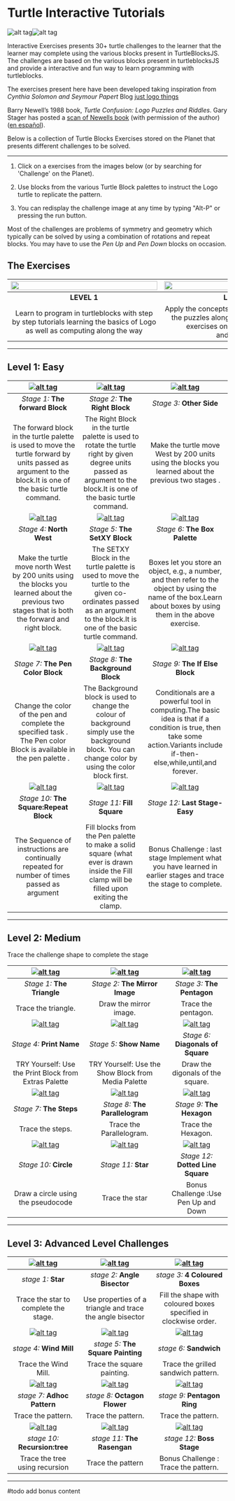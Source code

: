 Turtle Interactive Tutorials
================

![alt tag](https://rawgithub.com/sugarlabs/turtleblocksjs/master/guide/Turtle-a.png "Turtle")![alt tag](https://rawgithub.com/sugarlabs/turtleblocksjs/master/guide/Turtle-b.png "Confusion")

Interactive Exercises  presents 30+ turtle  challenges to the learner that the learner may complete using the various blocks present in TurtleBlocksJS.
The challenges are based on the various blocks present in turtleblocksJS and provide a interactive and fun way to learn programming with turtleblocks. 

The exercises present here have been developed taking inspiration from
*Cynthia Solomon and Seymour Papert* Blog  [just logo things](https://logothings.github.io/logothings/)

Barry Newell’s 1988 book, *Turtle Confusion: Logo Puzzles and
Riddles*. Gary Stager has posted a [scan of Newells book](http://constructingmodernknowledge.com/tcbook.pdf) (with
permission of the author) ([en español](http://github.com/downloads/humitos/turtle-confusion-es/la-confusion-de-la-tortuga.pdf)).

Below is a collection of Turtle Blocks Exercises  stored on the Planet
that presents different challenges to be solved.

----

1. Click on a exercises from the images below (or by searching for
'Challenge' on the Planet).

2. Use blocks from the various Turtle Block palettes to instruct the
Logo turtle to replicate the pattern.

3. You can redisplay the challenge image at any time by typing "Alt-P" or pressing the run button.

Most of the challenges are problems of symmetry and geometry which
typically can be solved by using a combination of rotations and repeat
blocks. You may have to use the *Pen Up* and *Pen Down* blocks on
occasion.

The Exercises
--------------

| <img src="https://github.com/vaibhavdaren/turtleblocksjs/blob/tutfrontend/tutcompsite/easy1.PNG" alt="" height="60%" width="335" >| <img src="https://github.com/vaibhavdaren/turtleblocksjs/blob/tutfrontend/tutcompsite/medium2.PNG" alt="" height="60%" width="335">|<img src="https://github.com/vaibhavdaren/turtleblocksjs/blob/tutfrontend/tutcompsite/advanced3.PNG" alt="" height="60%" width="335">
:-------------------------:|:-------------------------:|:-------------------------:
**LEVEL 1**  | **LEVEL 2** | **Level 3**
Learn to program in turtleblocks with step by step tutorials learning the basics of Logo as well as computing along the way  |  Apply the concepts learned in easy by solve the puzzles along the way with fun filled exercises on shapes, geometry andpolygons |Hard challenges introducing you to advanced programming concepts with challenging mathematical,art and design problems


-------------
## Level 1: Easy

| [![alt tag](https://github.com/vaibhavdaren/turtleblocksjs/blob/tutorials/tutcompsite/stage1.jpg "1")](https://turtle.sugarlabs.org/index.html?id=1529494618643297&run=True)       |   [![alt tag](https://github.com/vaibhavdaren/turtleblocksjs/blob/tutorials/tutcompsite/stage2.jpg "2")](https://turtle.sugarlabs.org/index.html?id=1526567252260030) |[![alt tag](https://github.com/vaibhavdaren/turtleblocksjs/blob/tutorials/tutcompsite/stage3.jpg "3")](https://turtle.sugarlabs.org/index.html?id=1526567252260030)
:-------------------------:|:-------------------------:|:-------------------------:
*Stage 1:* **The forward Block**           |*Stage 2:* **The Right Block**         |*Stage 3:* **Other Side**
The forward block in the turtle palette is used to move the turtle forward by units passed as argument to the block.It is one of the basic turtle command.  |  The Right Block in the turtle palette is used to rotate the turtle right by given degree units passed as argument to the block.It is one of the basic turtle command.|Make the turtle move West by 200 units using the blocks you learned about the previous two stages .
| [![alt tag](https://github.com/vaibhavdaren/turtleblocksjs/blob/tutorials/tutcompsite/stage4.jpg "4")](https://turtle.sugarlabs.org/index.html?id=1526567252260030)       |   [![alt tag](https://github.com/vaibhavdaren/turtleblocksjs/blob/tutorials/tutcompsite/level1stage5.png "5")](https://turtle.sugarlabs.org/index.html?id=1526567252260030) |[![alt tag](https://github.com/vaibhavdaren/turtleblocksjs/blob/tutorials/tutcompsite/level1stage6.png "6")](https://turtle.sugarlabs.org/index.html?id=1526567252260030)
*Stage 4:* **North West**           |*Stage 5:* **The SetXY Block**         |*Stage 6:* **The Box Palette**
Make the turtle move north West by 200 units using the blocks you learned about the previous two stages that is both the forward and right block. |  The SETXY Block in the turtle palette is used to move the turtle to the given co-ordinates passed as an argument to the block.It is one of the basic turtle command.| Boxes let you store an object, e.g., a number, and then refer to the object by using the name of the box.Learn about boxes by using them in the above exercise.
| [![alt tag](https://github.com/vaibhavdaren/turtleblocksjs/blob/tutorials/tutcompsite/level1stage7.png "7")](https://turtle.sugarlabs.org/index.html?id=1526567252260030)       |   [![alt tag](https://github.com/vaibhavdaren/turtleblocksjs/blob/tutorials/tutcompsite/stage8.jpg "8")](https://turtle.sugarlabs.org/index.html?id=1526567252260030) |[![alt tag](https://github.com/vaibhavdaren/turtleblocksjs/blob/tutorials/tutcompsite/level1stage9.jpg "9")](https://turtle.sugarlabs.org/index.html?id=1526567252260030)
*Stage 7:* **The Pen Color Block**           |*Stage 8:* **The Background Block**         |*Stage 9:* **The If Else Block**
Change  the color of the pen and complete the specified task . The Pen color Block is available in the pen palette . |  The Background block is used to change the colour of background simply use the background block. You can change color by using the color block first.|Conditionals are a powerful tool in computing.The basic idea is that if a condition is true, then take some action.Variants include  if-then-else,while,until,and forever. 
| [![alt tag](https://github.com/vaibhavdaren/turtleblocksjs/blob/tutorials/tutcompsite/stage10.png "10")](https://turtle.sugarlabs.org/index.html?id=1526567252260030)       |   [![alt tag](https://github.com/vaibhavdaren/turtleblocksjs/blob/tutorials/tutcompsite/levlel1stage11.png "11")](https://turtle.sugarlabs.org/index.html?id=1526567252260030) |[![alt tag](https://github.com/vaibhavdaren/turtleblocksjs/blob/tutorials/tutcompsite/stage12.png "12")](https://turtle.sugarlabs.org/index.html?id=1526567252260030)
*Stage 10:* **The Square:Repeat Block**            |*Stage 11:* **Fill Square**         |*Stage 12:* **Last Stage-Easy**
The Sequence of instructions are continually repeated for number of times passed as argument| Fill blocks from the Pen palette to make a solid square (what ever is drawn inside the Fill clamp will be filled upon exiting the clamp.|Bonus Challenge : last stage Implement what you have learned in earlier stages and trace the stage to complete.




-------------
## Level 2: Medium
Trace the challenge shape to complete the stage 

| [![alt tag](https://github.com/vaibhavdaren/turtleblocksjs/blob/tutorials/tutcompsite/l2stage1.png "1")](https://turtle.sugarlabs.org/index.html?id=1529494618643297&run=True)       |   [![alt tag](https://github.com/vaibhavdaren/turtleblocksjs/blob/tutorials/tutcompsite/l2stage2.png "2")](https://turtle.sugarlabs.org/index.html?id=1526567252260030) |[![alt tag](https://github.com/vaibhavdaren/turtleblocksjs/blob/tutorials/tutcompsite/l2stage3.png "3")](https://turtle.sugarlabs.org/index.html?id=1526567252260030)
:-------------------------:|:-------------------------:|:-------------------------:
*Stage 1:* **The Triangle**           |*Stage 2:* **The Mirror Image**         |*Stage 3:* **The Pentagon**
Trace the triangle.  |  Draw the mirror image.| Trace the pentagon.
| [![alt tag](https://github.com/vaibhavdaren/turtleblocksjs/blob/tutorials/tutcompsite/l2stage4.png "4")](https://turtle.sugarlabs.org/index.html?id=1526567252260030)       |   [![alt tag](https://github.com/vaibhavdaren/turtleblocksjs/blob/tutorials/tutcompsite/l2stage5.png "5")](https://turtle.sugarlabs.org/index.html?id=1526567252260030) |[![alt tag](https://github.com/vaibhavdaren/turtleblocksjs/blob/tutorials/tutcompsite/level2stage6.jpg "6")](https://turtle.sugarlabs.org/index.html?id=1526567252260030)
*Stage 4:* **Print Name**           |*Stage 5:* **Show Name**         |*Stage 6:* **Diagonals of Square**
TRY Yourself: Use the Print Block from Extras Palette |TRY Yourself: Use the Show Block from Media Palette| Draw the digonals of the square.
| [![alt tag](https://github.com/vaibhavdaren/turtleblocksjs/blob/tutorials/tutcompsite/level2stage7.png "7")](https://turtle.sugarlabs.org/index.html?id=1526567252260030)       |   [![alt tag](https://github.com/vaibhavdaren/turtleblocksjs/blob/tutorials/tutcompsite/l2stage8.png "8")](https://turtle.sugarlabs.org/index.html?id=1526567252260030) |[![alt tag](https://github.com/vaibhavdaren/turtleblocksjs/blob/tutorials/tutcompsite/l2stage9.png "9")](https://turtle.sugarlabs.org/index.html?id=1526567252260030)
*Stage 7:* **The Steps**           |*Stage 8:* **The Parallelogram**         |*Stage 9:* **The Hexagon**
Trace the steps. |  Trace the Parallelogram. | Trace the Hexagon.
| [![alt tag](https://github.com/vaibhavdaren/turtleblocksjs/blob/tutorials/tutcompsite/stage11.png "10")](https://turtle.sugarlabs.org/index.html?id=1526567252260030)       |   [![alt tag](https://github.com/vaibhavdaren/turtleblocksjs/blob/tutorials/tutcompsite/l2stage11.png "11")](https://turtle.sugarlabs.org/index.html?id=1526567252260030) |[![alt tag](https://github.com/vaibhavdaren/turtleblocksjs/blob/tutorials/tutcompsite/l2stage12.png "12")](https://turtle.sugarlabs.org/index.html?id=1526567252260030)
*Stage 10:* **Circle**            |*Stage 11:* **Star**         |*Stage 12:* **Dotted Line Square**
Draw a circle using the pseudocode | Trace the star |Bonus Challenge :Use Pen Up and Down

-------------

## Level 3: Advanced Level Challenges

| [![alt tag](https://github.com/vaibhavdaren/turtleblocksjs/blob/tutorials/tutcompsite/level3stage1.png "1")](https://turtle.sugarlabs.org/index.html?id=1529494618643297&run=True)       |   [![alt tag](https://github.com/vaibhavdaren/turtleblocksjs/blob/tutorials/tutcompsite/level3stage2.png "2")](https://turtle.sugarlabs.org/index.html?id=1526567252260030) |[![alt tag](https://github.com/vaibhavdaren/turtleblocksjs/blob/tutorials/tutcompsite/level3stage3.png "3")](https://turtle.sugarlabs.org/index.html?id=1526567252260030)
:-------------------------:|:-------------------------:|:-------------------------:
*stage 1:* **Star**           |*stage 2:* **Angle Bisector**         |*stage 3:* **4 Coloured Boxes**
Trace the star to complete the stage.  | Use properties of a triangle and trace the angle bisector |Fill the shape with coloured boxes specified in clockwise order.
| [![alt tag](https://github.com/vaibhavdaren/turtleblocksjs/blob/tutorials/tutcompsite/level3satage4.PNG "4")](https://turtle.sugarlabs.org/index.html?id=1526567252260030)       |   [![alt tag](https://github.com/vaibhavdaren/turtleblocksjs/blob/tutorials/tutcompsite/level3stage5.png "5")](https://turtle.sugarlabs.org/index.html?id=1526567252260030) |[![alt tag](https://github.com/vaibhavdaren/turtleblocksjs/blob/tutorials/tutcompsite/level3stage6.PNG "6")](https://turtle.sugarlabs.org/index.html?id=1526567252260030)
*stage 4:* **Wind Mill**           |*stage 5:* **The Square Painting**         |*stage 6:* **Sandwich**
Trace the Wind Mill. |  Trace the square painting. | Trace the grilled sandwich pattern.
| [![alt tag](https://github.com/vaibhavdaren/turtleblocksjs/blob/tutorials/tutcompsite/level3stage7.png "7")](https://turtle.sugarlabs.org/index.html?id=1526567252260030)       |   [![alt tag](https://github.com/vaibhavdaren/turtleblocksjs/blob/tutorials/tutcompsite/level3stage8.png "8")](https://turtle.sugarlabs.org/index.html?id=1526567252260030) |[![alt tag](https://github.com/vaibhavdaren/turtleblocksjs/blob/tutorials/tutcompsite/level3stage9.png "9")](https://turtle.sugarlabs.org/index.html?id=1526567252260030)
*stage 7:* **Adhoc Pattern**           |*stage 8:* **Octagon Flower**         |*stage 9:* **Pentagon Ring**
Trace the  pattern. |  Trace the  pattern. |Trace the  pattern.  
| [![alt tag](https://github.com/vaibhavdaren/turtleblocksjs/blob/tutorials/tutcompsite/level3stage10.png "10")](https://turtle.sugarlabs.org/index.html?id=1526567252260030)       |   [![alt tag](https://github.com/vaibhavdaren/turtleblocksjs/blob/tutorials/tutcompsite/level3stage11.PNG "11")](https://turtle.sugarlabs.org/index.html?id=1526567252260030) |[![alt tag](https://github.com/vaibhavdaren/turtleblocksjs/blob/tutorials/tutcompsite/level3stage12.PNG "12")](https://turtle.sugarlabs.org/index.html?id=1526567252260030)
*stage 10:* **Recursion:tree**            |*stage 11:* **The Rasengan**         |*stage 12:* **Boss Stage**
Trace the tree using recursion| Trace the  pattern |Bonus Challenge : Trace the  pattern. 

------
#todo add bonus content
